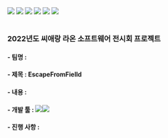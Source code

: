 <img src="https://capsule-render.vercel.app/api?type=waving&color=gradient&height=250&section=header&text=EscapeFromFielld%20&fontSize=95" />
<a href="https://www.microsoft.com/ko-kr/"><img src="https://img.shields.io/badge/Windows-0078D6?style=flat-square&logo=Windows&logoColor=#FFFFFF"/></a>
<a href="https://www.apple.com/kr/macbook-pro-14-and-16/"><img src="https://img.shields.io/badge/macOS-000000?style=flat-square&logo=macOS&logoColor=#FFFFFF"/></a>
<a href="https://learn.microsoft.com/ko-kr/dotnet/csharp/"><img src="https://img.shields.io/badge/C Sharp-239120?style=flat-square&logo=C Sharp&logoColor=#FFFFFF"/></a>
<a href="https://unity.com/kr"><img src="https://img.shields.io/badge/Unity-000000?style=flat-square&logo=Unity&logoColor=#FFFFFF"/></a>
<a href="https://github.com/"><img src="https://img.shields.io/badge/GitHub-000000?style=flat-square&logo=GitHub&logoColor=#FFFFFF"/></a>

#

### 2022년도 씨애랑 라온 소프트웨어 전시회 프로젝트 </br>
#### - 팀명 : </br>
#### - 제목 : EscapeFromFielld </br>
#### - 내용 : </br>
#### - 개발 툴 : <img src="https://img.shields.io/badge/Unity-000000?style=flat-square&logo=Unity&logoColor=#FFFFFF"/></a><img src="https://img.shields.io/badge/C Sharp-239120?style=flat-square&logo=C Sharp&logoColor=#FFFFFF"/></a></br>
#### - 진행 사항 : </br>
